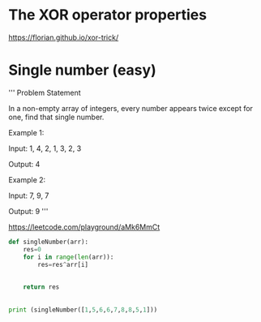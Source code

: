 # The XOR operator properties 

https://florian.github.io/xor-trick/




# Single number (easy)

'''
Problem Statement 

In a non-empty array of integers, every number appears twice except for one, find that single number.

Example 1:

Input: 1, 4, 2, 1, 3, 2, 3

Output: 4

Example 2:

Input: 7, 9, 7

Output: 9
'''


https://leetcode.com/playground/aMk6MmCt



```python 
def singleNumber(arr):
    res=0
    for i in range(len(arr)):
        res=res^arr[i]
        
        
    return res 
    
    
print (singleNumber([1,5,6,6,7,8,8,5,1]))
```
